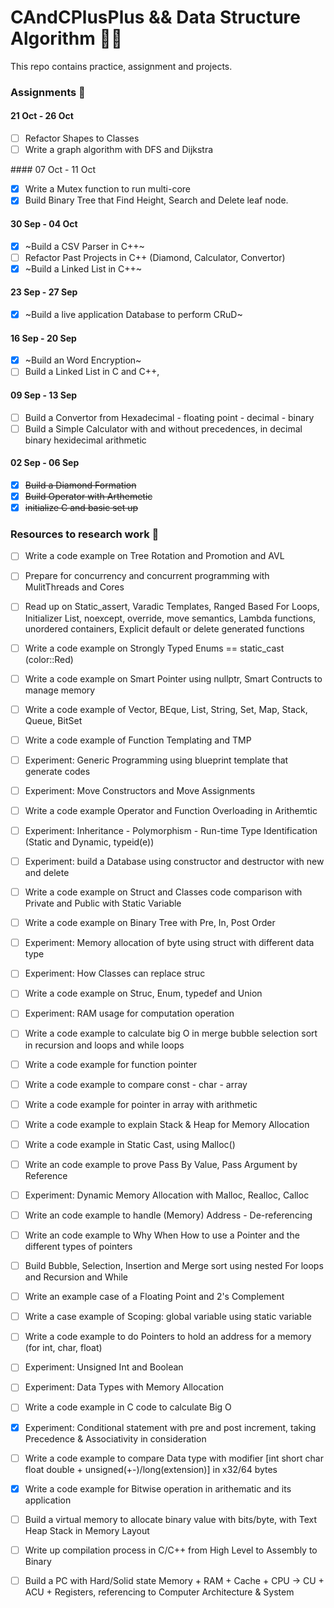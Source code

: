 # CAndCPlusPlus && Data Structure Algorithm 👨‍💻
This repo contains practice, assignment and projects. 

### Assignments 📝

#### 21 Oct - 26 Oct 

- [ ] Refactor Shapes to Classes 
- [ ] Write a graph algorithm with DFS and Dijkstra  

#### 07 Oct - 11 Oct 

- [x] Write a Mutex function to run multi-core 
- [x] Build Binary Tree that Find Height, Search and Delete leaf node. 

#### 30 Sep - 04 Oct

- [x] ~Build a CSV Parser in C++~ 
- [ ] Refactor Past Projects in C++ (Diamond, Calculator, Convertor)
- [x] ~Build a Linked List in C++~

#### 23 Sep - 27 Sep

- [x] ~Build a live application Database to perform CRuD~

#### 16 Sep - 20 Sep

- [x] ~Build an Word Encryption~
- [ ] Build a Linked List in C and C++, 

#### 09 Sep - 13 Sep 

- [ ] Build a Convertor from Hexadecimal - floating point - decimal - binary 
- [ ] Build a Simple Calculator with and without precedences, in decimal binary hexidecimal arithmetic

#### 02 Sep - 06 Sep 

- [x] ~~Build a Diamond Formation~~ 
- [x] ~~Build Operator with Arthemetic~~
- [x] ~~initialize C and basic set up~~

### Resources to research work 🤔

- [ ] Write a code example on Tree Rotation and Promotion and AVL 

- [ ] Prepare for concurrency and concurrent programming with MulitThreads and Cores

- [ ] Read up on Static_assert, Varadic Templates, Ranged Based For Loops, Initializer List, noexcept, override, move semantics, Lambda functions, unordered containers, Explicit default or delete generated functions   

- [ ] Write a code example on Strongly Typed Enums == static_cast <int> (color::Red)

- [ ] Write a code example on Smart Pointer using nullptr, Smart Contructs to manage memory 

- [ ] Write a code example of Vector, BEque, List, String, Set, Map, Stack, Queue, BitSet

- [ ] Write a code example of Function Templating and TMP 

- [ ] Experiment: Generic Programming using blueprint template that generate codes 

- [ ] Experiment: Move Constructors and Move Assignments 
- [ ] Write a code example Operator and Function Overloading in Arithemtic 
- [ ] Experiment: Inheritance - Polymorphism - Run-time Type Identification (Static and Dynamic, typeid(e))

- [ ] Experiment: build a Database using constructor and destructor with new and delete  
- [ ] Write a code example on Struct and Classes code comparison with Private and Public with Static Variable

- [ ] Write a code example on Binary Tree with Pre, In, Post Order 

- [ ] Experiment: Memory allocation of byte using struct with different data type 
- [ ] Experiment: How Classes can replace struc 
- [ ] Write a code example on Struc, Enum, typedef and Union 

- [ ] Experiment: RAM usage for computation operation 
- [ ] Write a code example to calculate big O in merge bubble selection sort in recursion and loops and while loops

- [ ] Write a code example for function pointer 
- [ ] Write a code example to compare const - char - array 
- [ ] Write a code example for pointer in array with arithmetic 

- [ ] Write a code example to explain Stack & Heap for Memory Allocation 
- [ ] Write a code example in Static Cast, using Malloc()  
- [ ] Write an code example to prove Pass By Value, Pass Argument by Reference  
- [ ] Experiment: Dynamic Memory Allocation with Malloc, Realloc, Calloc
- [ ] Write an code example to handle (Memory) Address - De-referencing
- [ ] Write an code example to Why When How to use a Pointer and the different types of pointers

- [ ] Build Bubble, Selection, Insertion and Merge sort using nested For loops and Recursion and While 

- [ ] Write an example case of a Floating Point and 2's Complement

- [ ] Write a case example of Scoping: global variable using static variable
- [ ] Write a code example to do Pointers to hold an address for a memory (for int, char, float)

- [ ] Experiment: Unsigned Int and Boolean   

- [ ] Experiment: Data Types with Memory Allocation

- [ ] Write a code example in C code to calculate Big O
 
- [x] Experiment: Conditional statement with pre and post increment, taking Precedence & Associativity in consideration 

- [ ] Write a code example to compare Data type with modifier [int short char float double + unsigned(+-)/long(extension)] in x32/64 bytes
- [x] Write a code example for Bitwise operation in arithematic and its application 
- [ ] Build a virtual memory to allocate binary value with bits/byte, with Text Heap Stack in Memory Layout

- [ ] Write up compilation process in C/C++ from High Level to Assembly to Binary
- [ ] Build a PC with Hard/Solid state Memory + RAM + Cache + CPU -> CU + ACU + Registers, referencing to Computer Architecture & System
